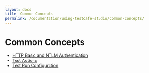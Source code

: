 ```yaml
---
layout: docs
title: Common Concepts
permalink: /documentation/using-testcafe-studio/common-concepts/
---
```

# Common Concepts

* [HTTP Basic and NTLM Authentication](http-basic-and-ntlm-authentication.md)
* [Test Actions](test-actions.md)
* [Test Run Configuration](test-run-configuration.md)